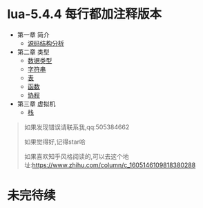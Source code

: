 # lua-5.4.4 每行都加注释版本

- 第一章 简介
  - [源码结构分析](https://frog-game.github.io/posts/read/lua5.4.4.introduction/)
- 第二章 类型
  - [数据类型 ](https://frog-game.github.io/posts/read/lua5.4.4.type/)
  - [字符串](https://frog-game.github.io/posts/read/lua5.4.4.string/)
  - [表](https://frog-game.github.io/posts/read/lua5.4.4.table/)
  - [函数](https://frog-game.github.io/posts/read/lua5.4.4.function/)
  - [协程](https://frog-game.github.io/posts/read/lua5.4.4.coroutine/)
- 第三章 虚拟机
  - [栈](https://frog-game.github.io/posts/read/lua5.4.4.stack/)

> 如果发现错误请联系我,qq:505384662
>
> 如果觉得好,记得star哈
>
> 如果喜欢知乎风格阅读的,可以去这个地址:https://www.zhihu.com/column/c_1605146109818380288

# 未完待续
